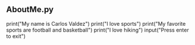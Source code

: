 ## AboutMe.py
print("My name is Carlos Valdez")
print("I love sports")
print("My favorite sports are football and basketball")
print("I love hiking")
input("Press enter to exit")
